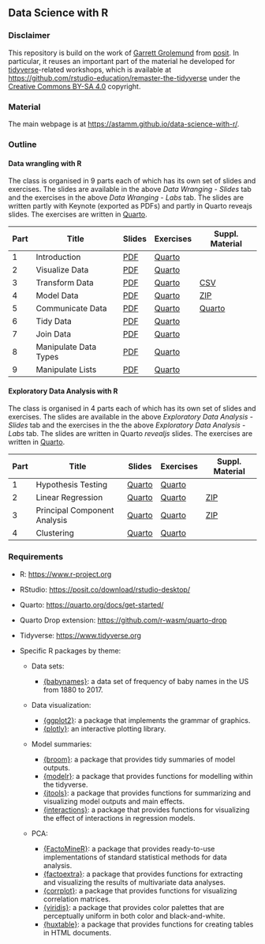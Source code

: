 ## Data Science with R

### Disclaimer

This repository is build on the work of [Garrett
Grolemund](https://www.linkedin.com/in/garrett-grolemund-49328411/) from
[posit](https://posit.co). In particular, it reuses an important part of the
material he developed for [tidyverse](https://www.tidyverse.org)-related
workshops, which is available at
<https://github.com/rstudio-education/remaster-the-tidyverse> under the
[Creative Commons BY-SA 4.0](https://creativecommons.org/licenses/by-sa/4.0/)
copyright.

### Material

The main webpage is at <https://astamm.github.io/data-science-with-r/>.

### Outline

#### Data wrangling with R

The class is organised in 9 parts each of which has its own set of slides and
exercises. The slides are available in the above *Data Wranging - Slides* tab
and the exercises in the above *Data Wranging - Labs* tab. The slides are
written partly with Keynote (exported as PDFs) and partly in Quarto reveajs
slides. The exercises are written in [Quarto](https://quarto.org).

| Part | Title | Slides | Exercises | Suppl. Material |
|------|-------|--------|-----------|-----------------|
| 1    | Introduction | [PDF](01_Introduction/01-Introduction-Slides.pdf) | [Quarto](01_Introduction/01-Introduction-Exercises.qmd) | |
| 2    | Visualize Data | [PDF](02_Visualize/02-Visualize-Slides.pdf) | [Quarto](02_Visualize/02-Visualize-Exercises.qmd) | |
| 3    | Transform Data | [PDF](03_Transform/03-Transform-Slides.pdf) | [Quarto](03_Transform/03-Transform-Exercises.qmd) | [CSV](03_Transform/babynames.csv) |
| 4    | Model Data | [PDF](04_Model/04-Model-Slides.pdf) | [Quarto](04_Model/04-Model-Exercises.qmd) | [ZIP](04_Model/04-Model-Data.zip) |
| 5    | Communicate Data | [PDF](05_Report/05-Report-Slides.pdf) | [Quarto](05_Report/05-Report-Exercises.qmd) | [Quarto](05_Report/05-Report-Parameters.qmd) |
| 6    | Tidy Data | [PDF](06_Tidy/06-Tidy-Slides.pdf) | [Quarto](06_Tidy/06-Tidy-Exercises.qmd) | |
| 7    | Join Data | [PDF](07_Join/07-Join-Slides.pdf) | [Quarto](07_Join/07-Join-Exercises.qmd) | |
| 8    | Manipulate Data Types | [PDF](08_Types/08-Types-Slides.pdf) | [Quarto](08_Types/08-Types-Exercises.qmd) | |
| 9    | Manipulate Lists | [PDF](slides/09-manipulate-lists.pdf) | [Quarto](labs/09-manipulate-lists.Rmd) | |

#### Exploratory Data Analysis with R

The class is organised in 4 parts each of which has its own set of slides and
exercises. The slides are available in the above *Exploratory Data Analysis -
Slides* tab and the exercises in the the above *Exploratory Data Analysis -
Labs* tab. The slides are written in Quarto *revealjs* slides. The exercises are
written in [Quarto](https://quarto.org).

| Part | Title | Slides | Exercises | Suppl. Material |
|------|-------|--------|-----------|-----------------|
| 1    | Hypothesis Testing | [Quarto](10_Hypothesis_Testing/10-Hypothesis-Testing-Slides.qmd) | [Quarto](10_Hypothesis_Testing/10-Hypothesis-Testing-Exercises.qmd) | |
| 2    | Linear Regression | [Quarto](11_Linear_Modeling/11-Linear-Modeling-Slides.qmd) | [Quarto](11_Linear_Modeling/11-Linear-Modeling-Exercises.qmd) | [ZIP](11_Linear_Modeling/11-Linear-Modeling-Data.zip) |
| 3    | Principal Component Analysis | [Quarto](12_PCA/12-PCA-Slides.qmd) | [Quarto](12_PCA/12-PCA-Exercises.qmd) | [ZIP](12_PCA/12-PCA-Data.zip) |
| 4    | Clustering | [Quarto](13_Clustering/13-Clustering-Slides.qmd) | [Quarto](13_Clustering/13-Clustering-Exercises.qmd) | |

### Requirements

- R: <https://www.r-project.org>
- RStudio: <https://posit.co/download/rstudio-desktop/>
- Quarto: <https://quarto.org/docs/get-started/>
- Quarto Drop extension: <https://github.com/r-wasm/quarto-drop>
- Tidyverse: <https://www.tidyverse.org>
- Specific R packages by theme: 

    - Data sets:
        
        - [{babynames}](https://hadley.github.io/babynames/): a data set of frequency of baby names in the US from 1880 to 2017.
    
    - Data visualization:
        
        - [{ggplot2}](https://ggplot2.tidyverse.org): a package that implements the grammar of graphics.
        - [{plotly}](https://plotly.com/r/): an interactive plotting library.
    
    - Model summaries:
        
        - [{broom}](https://broom.tidymodels.org): a package that provides tidy summaries of model outputs.
        - [{modelr}](https://modelr.tidyverse.org): a package that provides functions for modelling within the tidyverse.
        - [{jtools}](https://jtools.jacob-long.com): a package that provides functions for summarizing and visualizing model outputs and main effects.
        - [{interactions}](https://interactions.jacob-long.com): a package that provides functions for visualizing the effect of interactions in regression models.
      
    - PCA:
    
        - [{FactoMineR}](http://factominer.free.fr): a package that provides ready-to-use implementations of standard statistical methods for data analysis.
        - [{factoextra}](https://rpkgs.datanovia.com/factoextra/): a package that provides functions for extracting and visualizing the results of multivariate data analyses.
        - [{corrplot}](https://cran.r-project.org/package=corrplot): a package that provides functions for visualizing correlation matrices.
        - [{viridis}](https://sjmgarnier.github.io/viridis/): a package that provides color palettes that are perceptually uniform in both color and black-and-white.
        - [{huxtable}](https://hughjonesd.github.io/huxtable/): a package that provides functions for creating tables in HTML documents.
